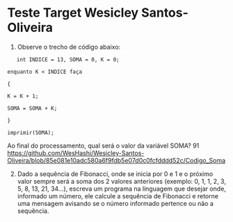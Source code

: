 # Teste Target Wesicley Santos-Oliveira

1) Observe o trecho de código abaixo:
   
```
   int INDICE = 13, SOMA = 0, K = 0;

enquanto K < INDICE faça

{

K = K + 1;

SOMA = SOMA + K;

}

imprimir(SOMA);
```
Ao final do processamento, qual será o valor da variável SOMA?
91 https://github.com/WesHashi/Wesicley-Santos-Oliveira/blob/85e081e10adc580a6f9fdb5e07d0c0fcfdddd52c/Codigo_Soma


2) Dado a sequência de Fibonacci, onde se inicia por 0 e 1 e o próximo valor sempre será a soma dos 2 valores anteriores (exemplo: 0, 1, 1, 2, 3, 5, 8, 13, 21, 34...), escreva um programa na linguagem que desejar onde, informado um número, ele calcule a sequência de Fibonacci e retorne uma mensagem avisando se o número informado pertence ou não a sequência. 
